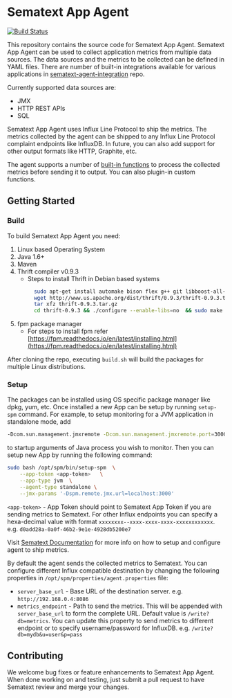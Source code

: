 # Sematext App Agent

[![Build Status](https://travis-ci.org/sematext/sematext-agent-java.svg?branch=master)](https://travis-ci.org/sematext/sematext-agent-java)

This repository contains the source code for Sematext App Agent. Sematext App Agent can be used to collect application 
metrics from multiple data sources. The data sources and the metrics to be collected can be defined in YAML files.
There are number of built-in integrations available for various applications in 
[sematext-agent-integration](https://github.com/sematext/sematext-agent-integrations) repo.

Currently supported data sources are:
* JMX
* HTTP REST APIs
* SQL

Sematext App Agent uses Influx Line Protocol to ship the metrics. The metrics collected by the agent can be shipped to
any Influx Line Protocol complaint endpoints like InfluxDB. In future, you can also add support for other output formats
like HTTP, Graphite, etc.

The agent supports a number of [built-in functions](/docs/built-in-functions.md) to process the collected metrics before 
sending it to output. You can also plugin-in custom functions. 

## Getting Started

### Build
To build Sematext App Agent you need: 

1) Linux based Operating System 
2) Java 1.6+
3) Maven 
4) Thrift compiler v0.9.3
    * Steps to install Thrift in Debian based systems
        ```bash
          sudo apt-get install automake bison flex g++ git libboost-all-dev libevent-dev libssl-dev libtool make pkg-config
          wget http://www.us.apache.org/dist/thrift/0.9.3/thrift-0.9.3.tar.gz
          tar xfz thrift-0.9.3.tar.gz
          cd thrift-0.9.3 && ./configure --enable-libs=no  && sudo make install
        ```
5) fpm package manager 
    * For steps to install fpm refer [https://fpm.readthedocs.io/en/latest/installing.html](https://fpm.readthedocs.io/en/latest/installing.html)

After cloning the repo, executing `build.sh` will build the packages for multiple Linux distributions.

### Setup
The packages can be installed using OS specific package manager like dpkg, yum, etc. Once installed a new App can be 
setup by running `setup-spm` command. For example, to setup monitoring for a JVM application in standalone mode, add

```bash
-Dcom.sun.management.jmxremote -Dcom.sun.management.jmxremote.port=3000 -Dcom.sun.management.jmxremote.ssl=false -Dcom.sun.management.jmxremote.authenticate=false
```
to startup arguments of Java process you wish to monitor. Then you can setup new App by running the following command:

```bash
sudo bash /opt/spm/bin/setup-spm  \
    --app-token <app-token>   \
    --app-type jvm  \
    --agent-type standalone \
    --jmx-params '-Dspm.remote.jmx.url=localhost:3000'
```

`<app-token>` - App Token should point to Sematext App Token if you are sending metrics to Sematext. For other Influx endpoints
you can specify a hexa-decimal value with format `xxxxxxxx--xxxx-xxxx-xxxx-xxxxxxxxxxxx`. e.g. `d0add28a-0a0f-46b2-9e1e-4928db5200e7`

Visit [Sematext Documentation](https://sematext.com/docs/monitoring/spm-client/) for more info on how to setup and 
configure agent to ship metrics.

By default the agent sends the collected metrics to Sematext. You can configure different Influx compatible destination
by changing the following properties in `/opt/spm/properties/agent.properties` file:

* `server_base_url` - Base URL of the destination server. e.g. `http://192.168.0.4:8086`
* `metrics_endpoint` - Path to send the metrics. This will be appended with `server_base_url` to form the complete URL.
    Default value is `/write?db=metrics`. You can update this property to send metrics to different endpoint 
    or to specify username/password for InfluxDB. e.g. `/write?db=mydb&u=user&p=pass`
    
## Contributing
We welcome bug fixes or feature enhancements to Sematext App Agent. When done working on and testing,
just submit a pull request to have Sematext review and merge your changes.



